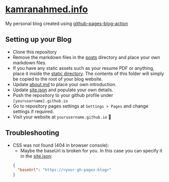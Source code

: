# [kamranahmed.info](kamranahmed.info)
My personal blog created using [github-pages-blog-action](https://github.com/kamranahmedse/github-pages-blog-action)

## Setting up your Blog

* Clone this repository
* Remove the markdown files in the [posts](https://github.com/kamranahmedse/kamranahmedse.github.io/tree/master/posts) directory and place your own markdown files.
* If you have any static assets such as your resume PDF or anything, place it inside the [static directory](https://github.com/kamranahmedse/kamranahmedse.github.io/tree/master/static). The contents of this folder will simply be copied to the root of your blog website.
* Update [about.md](https://github.com/kamranahmedse/kamranahmedse.github.io/blob/master/about.md) to place your own introduction.
* Update [site.json](https://github.com/kamranahmedse/kamranahmedse.github.io/blob/master/site.json) and populate your own details.
* Push the repository to your github profile under `[yourusername].github.io`
* Go to repository pages settings at `Settings > Pages` and change settings if required.
* Visit your website at `yourusername.github.io` 🎊

## Troubleshooting

* CSS was not found (404 in browser console):
  * Maybe the baseUrl is broken for you. In this case you can specify it in the [site.json](https://github.com/kamranahmedse/kamranahmedse.github.io/blob/master/site.json):
  ```json
  {
    "baseUrl": "https://<your-gh-pages-blog>"
  }
  ```
